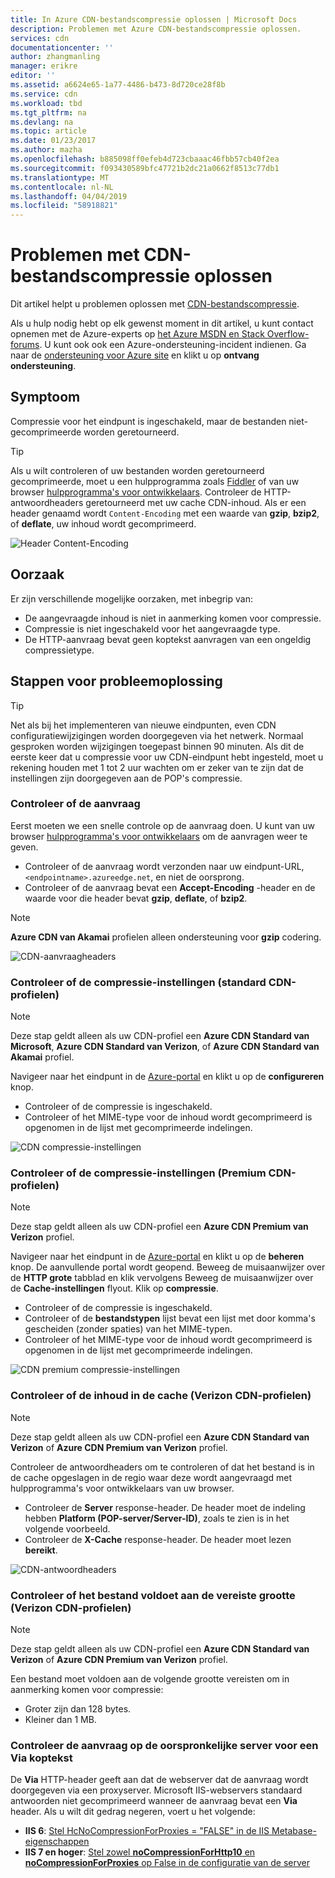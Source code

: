 ```yaml
---
title: In Azure CDN-bestandscompressie oplossen | Microsoft Docs
description: Problemen met Azure CDN-bestandscompressie oplossen.
services: cdn
documentationcenter: ''
author: zhangmanling
manager: erikre
editor: ''
ms.assetid: a6624e65-1a77-4486-b473-8d720ce28f8b
ms.service: cdn
ms.workload: tbd
ms.tgt_pltfrm: na
ms.devlang: na
ms.topic: article
ms.date: 01/23/2017
ms.author: mazha
ms.openlocfilehash: b885098ff0efeb4d723cbaaac46fbb57cb40f2ea
ms.sourcegitcommit: f093430589bfc47721b2dc21a0662f8513c77db1
ms.translationtype: MT
ms.contentlocale: nl-NL
ms.lasthandoff: 04/04/2019
ms.locfileid: "58918821"
---
```

# <a name="troubleshooting-cdn-file-compression"></a>Problemen met CDN-bestandscompressie oplossen
Dit artikel helpt u problemen oplossen met [CDN-bestandscompressie](cdn-improve-performance.md).

Als u hulp nodig hebt op elk gewenst moment in dit artikel, u kunt contact opnemen met de Azure-experts op [het Azure MSDN en Stack Overflow-forums](https://azure.microsoft.com/support/forums/). U kunt ook ook een Azure-ondersteuning-incident indienen. Ga naar de [ondersteuning voor Azure site](https://azure.microsoft.com/support/options/) en klikt u op **ontvang ondersteuning**.

## <a name="symptom"></a>Symptoom
Compressie voor het eindpunt is ingeschakeld, maar de bestanden niet-gecomprimeerde worden geretourneerd.

> [!TIP]
> Als u wilt controleren of uw bestanden worden geretourneerd gecomprimeerde, moet u een hulpprogramma zoals [Fiddler](https://www.telerik.com/fiddler) of van uw browser [hulpprogramma's voor ontwikkelaars](https://developer.microsoft.com/microsoft-edge/platform/documentation/f12-devtools-guide/).  Controleer de HTTP-antwoordheaders geretourneerd met uw cache CDN-inhoud.  Als er een header genaamd wordt `Content-Encoding` met een waarde van **gzip**, **bzip2**, of **deflate**, uw inhoud wordt gecomprimeerd.
> 
> ![Header Content-Encoding](./media/cdn-troubleshoot-compression/cdn-content-header.png)
> 
> 

## <a name="cause"></a>Oorzaak
Er zijn verschillende mogelijke oorzaken, met inbegrip van:

* De aangevraagde inhoud is niet in aanmerking komen voor compressie.
* Compressie is niet ingeschakeld voor het aangevraagde type.
* De HTTP-aanvraag bevat geen koptekst aanvragen van een ongeldig compressietype.

## <a name="troubleshooting-steps"></a>Stappen voor probleemoplossing
> [!TIP]
> Net als bij het implementeren van nieuwe eindpunten, even CDN configuratiewijzigingen worden doorgegeven via het netwerk.  Normaal gesproken worden wijzigingen toegepast binnen 90 minuten.  Als dit de eerste keer dat u compressie voor uw CDN-eindpunt hebt ingesteld, moet u rekening houden met 1 tot 2 uur wachten om er zeker van te zijn dat de instellingen zijn doorgegeven aan de POP's compressie. 
> 
> 

### <a name="verify-the-request"></a>Controleer of de aanvraag
Eerst moeten we een snelle controle op de aanvraag doen.  U kunt van uw browser [hulpprogramma's voor ontwikkelaars](https://developer.microsoft.com/microsoft-edge/platform/documentation/f12-devtools-guide/) om de aanvragen weer te geven.

* Controleer of de aanvraag wordt verzonden naar uw eindpunt-URL, `<endpointname>.azureedge.net`, en niet de oorsprong.
* Controleer of de aanvraag bevat een **Accept-Encoding** -header en de waarde voor die header bevat **gzip**, **deflate**, of **bzip2**.

> [!NOTE]
> **Azure CDN van Akamai** profielen alleen ondersteuning voor **gzip** codering.
> 
> 

![CDN-aanvraagheaders](./media/cdn-troubleshoot-compression/cdn-request-headers.png)

### <a name="verify-compression-settings-standard-cdn-profiles"></a>Controleer of de compressie-instellingen (standard CDN-profielen)
> [!NOTE]
> Deze stap geldt alleen als uw CDN-profiel een **Azure CDN Standard van Microsoft**, **Azure CDN Standard van Verizon**, of **Azure CDN Standard van Akamai** profiel. 
> 
> 

Navigeer naar het eindpunt in de [Azure-portal](https://portal.azure.com) en klikt u op de **configureren** knop.

* Controleer of de compressie is ingeschakeld.
* Controleer of het MIME-type voor de inhoud wordt gecomprimeerd is opgenomen in de lijst met gecomprimeerde indelingen.

![CDN compressie-instellingen](./media/cdn-troubleshoot-compression/cdn-compression-settings.png)

### <a name="verify-compression-settings-premium-cdn-profiles"></a>Controleer of de compressie-instellingen (Premium CDN-profielen)
> [!NOTE]
> Deze stap geldt alleen als uw CDN-profiel een **Azure CDN Premium van Verizon** profiel.
> 
> 

Navigeer naar het eindpunt in de [Azure-portal](https://portal.azure.com) en klikt u op de **beheren** knop.  De aanvullende portal wordt geopend.  Beweeg de muisaanwijzer over de **HTTP grote** tabblad en klik vervolgens Beweeg de muisaanwijzer over de **Cache-instellingen** flyout.  Klik op **compressie**. 

* Controleer of de compressie is ingeschakeld.
* Controleer of de **bestandstypen** lijst bevat een lijst met door komma's gescheiden (zonder spaties) van het MIME-typen.
* Controleer of het MIME-type voor de inhoud wordt gecomprimeerd is opgenomen in de lijst met gecomprimeerde indelingen.

![CDN premium compressie-instellingen](./media/cdn-troubleshoot-compression/cdn-compression-settings-premium.png)

### <a name="verify-the-content-is-cached-verizon-cdn-profiles"></a>Controleer of de inhoud in de cache (Verizon CDN-profielen)
> [!NOTE]
> Deze stap geldt alleen als uw CDN-profiel een **Azure CDN Standard van Verizon** of **Azure CDN Premium van Verizon** profiel.
> 
> 

Controleer de antwoordheaders om te controleren of dat het bestand is in de cache opgeslagen in de regio waar deze wordt aangevraagd met hulpprogramma's voor ontwikkelaars van uw browser.

* Controleer de **Server** response-header.  De header moet de indeling hebben **Platform (POP-server/Server-ID)**, zoals te zien is in het volgende voorbeeld.
* Controleer de **X-Cache** response-header.  De header moet lezen **bereikt**.  

![CDN-antwoordheaders](./media/cdn-troubleshoot-compression/cdn-response-headers.png)

### <a name="verify-the-file-meets-the-size-requirements-verizon-cdn-profiles"></a>Controleer of het bestand voldoet aan de vereiste grootte (Verizon CDN-profielen)
> [!NOTE]
> Deze stap geldt alleen als uw CDN-profiel een **Azure CDN Standard van Verizon** of **Azure CDN Premium van Verizon** profiel.
> 
> 

Een bestand moet voldoen aan de volgende grootte vereisten om in aanmerking komen voor compressie:

* Groter zijn dan 128 bytes.
* Kleiner dan 1 MB.

### <a name="check-the-request-at-the-origin-server-for-a-via-header"></a>Controleer de aanvraag op de oorspronkelijke server voor een **Via** koptekst
De **Via** HTTP-header geeft aan dat de webserver dat de aanvraag wordt doorgegeven via een proxyserver.  Microsoft IIS-webservers standaard antwoorden niet gecomprimeerd wanneer de aanvraag bevat een **Via** header.  Als u wilt dit gedrag negeren, voert u het volgende:

* **IIS 6**: [Stel HcNoCompressionForProxies = "FALSE" in de IIS Metabase-eigenschappen](/previous-versions/iis/6.0-sdk/ms525390(v=vs.90))
* **IIS 7 en hoger**: [Stel zowel **noCompressionForHttp10** en **noCompressionForProxies** op False in de configuratie van de server](http://www.iis.net/configreference/system.webserver/httpcompression)

